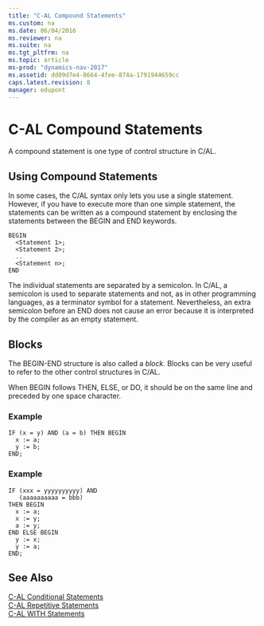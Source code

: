 ```yaml
---
title: "C-AL Compound Statements"
ms.custom: na
ms.date: 06/04/2016
ms.reviewer: na
ms.suite: na
ms.tgt_pltfrm: na
ms.topic: article
ms-prod: "dynamics-nav-2017"
ms.assetid: dd09d7e4-8664-4fee-874a-1791944659cc
caps.latest.revision: 8
manager: edupont
---
```

# C-AL Compound Statements
A compound statement is one type of control structure in C\/AL.  
  
## Using Compound Statements  
 In some cases, the C\/AL syntax only lets you use a single statement. However, if you have to execute more than one simple statement, the statements can be written as a compound statement by enclosing the statements between the BEGIN and END keywords.  
  
```  
BEGIN  
  <Statement 1>;  
  <Statement 2>;  
  ..  
  <Statement n>;  
END  
```  
  
 The individual statements are separated by a semicolon. In C\/AL, a semicolon is used to separate statements and not, as in other programming languages, as a terminator symbol for a statement. Nevertheless, an extra semicolon before an END does not cause an error because it is interpreted by the compiler as an empty statement.  
  
## Blocks  
 The BEGIN\-END structure is also called a *block*. Blocks can be very useful to refer to the other control structures in C\/AL.  
  
 When BEGIN follows THEN, ELSE, or DO, it should be on the same line and preceded by one space character.  
  
### Example  
  
```  
IF (x = y) AND (a = b) THEN BEGIN  
  x := a;  
  y := b;  
END;   
```  
  
### Example  
  
```  
IF (xxx = yyyyyyyyyy) AND   
   (aaaaaaaaaa = bbb)  
THEN BEGIN  
  x := a;  
  x := y;  
  a := y;  
END ELSE BEGIN  
  y := x;  
  y := a;  
END;  
```  
  
## See Also  
 [C\-AL Conditional Statements](C-AL-Conditional-Statements.md)   
 [C\-AL Repetitive Statements](C-AL-Repetitive-Statements.md)   
 [C\-AL WITH Statements](C-AL-WITH-Statements.md)